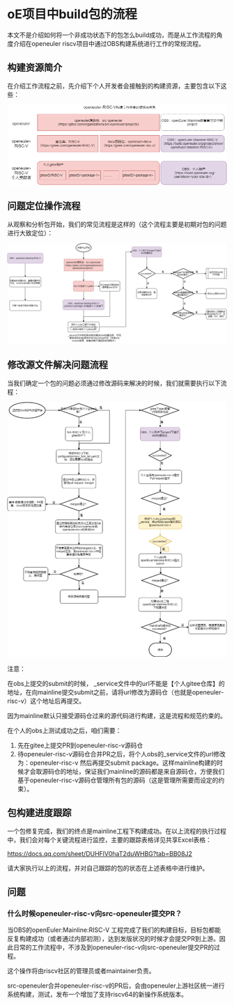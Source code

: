 # oE项目中build包的流程

本文不是介绍如何将一个非成功状态下的包怎么build成功，而是从工作流程的角度介绍在openeuler riscv项目中通过OBS构建系统进行工作的常规流程。



## 构建资源简介

在介绍工作流程之前，先介绍下个人开发者会接触到的构建资源，主要包含以下这些：

![1-资源信息](images/1-%E8%B5%84%E6%BA%90%E4%BF%A1%E6%81%AF.png)



## 问题定位操作流程

从观察和分析包开始，我们的常见流程是这样的（这个流程主要是初期对包的问题进行大致定位）：

![2-作业流程](images/2-%E4%BD%9C%E4%B8%9A%E6%B5%81%E7%A8%8B.png)





## 修改源文件解决问题流程

当我们确定一个包的问题必须通过修改源码来解决的时候，我们就需要执行以下流程：

![3-正式流程](images/3-%E6%AD%A3%E5%BC%8F%E6%B5%81%E7%A8%8B.png)

注意：

在obs上提交的submit的时候，  _service文件中的url不能是【个人gitee仓库】的地址，在向mainline提交submit之前，请将url修改为源码仓（也就是openeuler-risc-v）这个地址后再提交。

因为mainline默认只接受源码仓过来的源代码进行构建，这是流程和规范约束的。

在个人的obs上测试成功之后，咱们需要：
1. 先在gitee上提交PR到openeuler-risc-v源码仓
2. 待openeuler-risc-v源码仓合并PR之后，将个人obs的_service文件的url修改为：openeuler-risc-v  然后再提交submit package。这样mainline构建的时候才会取源码仓的地址，保证我们mainline的源码都是来自源码仓，方便我们基于openeuler-risc-v源码仓管理所有包的源码（这是管理所需要而设定的约束）。



## 包构建进度跟踪

一个包修复完成，我们的终点是mainline工程下构建成功。在以上流程的执行过程中，我们会对每个关键流程进行监控，主要的跟踪表格详见共享Excel表格：

https://docs.qq.com/sheet/DUHFlV0haT2duWHBG?tab=BB08J2


请大家执行以上的流程，并对自己跟踪的包的状态在上述表格中进行维护。





## 问题

### 什么时候openeuler-risc-v向src-openeuler提交PR？

当OBS的openEuler:Mainline:RISC-V 工程完成了我们的构建目标，目标包都能反复构建成功（或者通过内部初测），达到发版状况的时候才会提交PR到上游。因此日常的工作流程中，不涉及到openeuler-risc-v向src-openeuler提交PR的过程。

这个操作将由riscv社区的管理员或者maintainer负责。



src-openeuler合并openeuler-risc-v的PR后，会由openeuler上游社区统一进行系统构建，测试，发布一个增加了支持riscv64的新操作系统版本。

